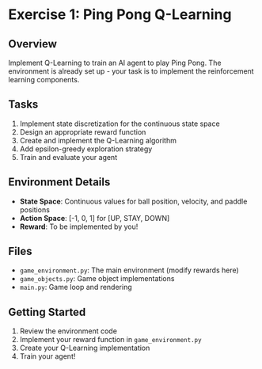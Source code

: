# Exercise 1: Ping Pong Q-Learning

## Overview
Implement Q-Learning to train an AI agent to play Ping Pong. The environment is already set up - your task is to implement the reinforcement learning components.

## Tasks
1. Implement state discretization for the continuous state space
2. Design an appropriate reward function
3. Create and implement the Q-Learning algorithm
4. Add epsilon-greedy exploration strategy
5. Train and evaluate your agent

## Environment Details
- **State Space**: Continuous values for ball position, velocity, and paddle positions
- **Action Space**: [-1, 0, 1] for [UP, STAY, DOWN]
- **Reward**: To be implemented by you!

## Files
- `game_environment.py`: The main environment (modify rewards here)
- `game_objects.py`: Game object implementations
- `main.py`: Game loop and rendering

## Getting Started
1. Review the environment code
2. Implement your reward function in `game_environment.py`
3. Create your Q-Learning implementation
4. Train your agent! 